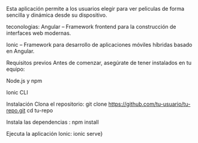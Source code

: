 Esta aplicación permite a los usuarios elegir para ver peliculas de forma sencilla y dinámica desde su dispositivo.

teconologias: Angular – Framework frontend para la construcción de interfaces web modernas.

Ionic – Framework para desarrollo de aplicaciones móviles híbridas basado en Angular.

Requisitos previos Antes de comenzar, asegúrate de tener instalados en tu equipo:

Node.js y npm

Ionic CLI

Instalación Clona el repositorio: git clone https://github.com/tu-usuario/tu-repo.git cd tu-repo

Instala las dependencias : npm install

Ejecuta la aplicación Ionic: ionic serve}
